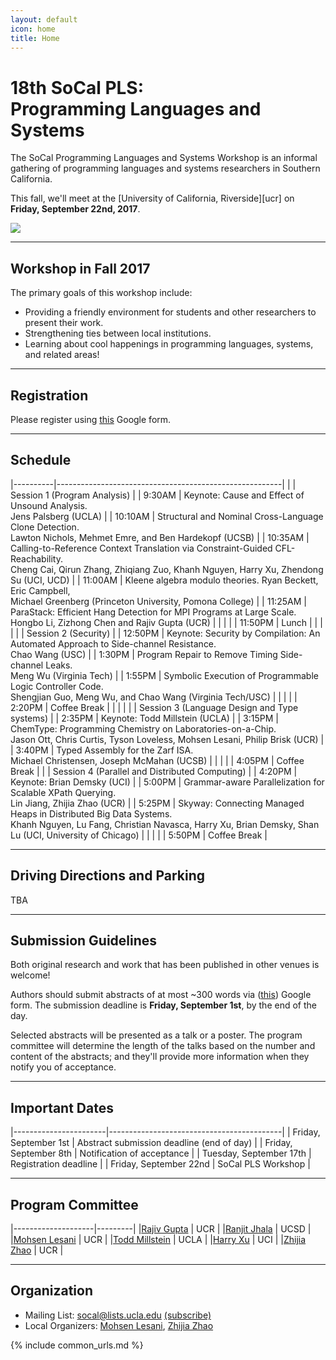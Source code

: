 ```yaml
---
layout: default
icon: home
title: Home
---
```


# 18th SoCal PLS: <br> Programming Languages and Systems

The SoCal Programming Languages and Systems Workshop is an informal gathering of
programming languages and systems researchers in Southern California.

This fall, we'll meet at the [University of California, Riverside][ucr] on
**Friday, September 22nd, 2017**.

<img src="https://ucrtoday.ucr.edu/wp-content/uploads/2016/05/UCR_Aerial-0049-603x368.jpg">

---

## Workshop in Fall 2017

The primary goals of this workshop include:

* Providing a friendly environment for students and other researchers to present
  their work.
* Strengthening ties between local institutions.
* Learning about cool happenings in programming languages, systems, and related
  areas!

---

## Registration

Please register using [this](https://docs.google.com/forms/d/e/1FAIpQLSeHhsugXP_vh-grpI21GrGrYdEQqljCwEF-4vHSKV3WX_thQg/viewform) Google form.

---


## Schedule

|----------|--------------------------------------------------------|
|          | Session 1 (Program Analysis)               |
| 9:30AM   | Keynote: Cause and Effect of Unsound Analysis. <br> Jens Palsberg  (UCLA) |
| 10:10AM  | Structural and Nominal Cross-Language Clone Detection. <br> Lawton Nichols, Mehmet Emre, and Ben Hardekopf  (UCSB) |
| 10:35AM    | Calling-to-Reference Context Translation via Constraint-Guided CFL-Reachability. <br> Cheng Cai, Qirun Zhang, Zhiqiang Zuo, Khanh Nguyen, Harry Xu, Zhendong Su (UCI, UCD) |
| 11:00AM   | Kleene algebra modulo theories. Ryan Beckett, Eric Campbell, <br> Michael Greenberg (Princeton University, Pomona College) |
| 11:25AM | ParaStack: Efficient Hang Detection for MPI Programs at Large Scale.  <br> Hongbo Li, Zizhong Chen and Rajiv Gupta (UCR) |
|          |                                                        |
| 11:50PM  | Lunch                                                  |
|          |                                                        |
|          | Session 2 (Security)                                   |
| 12:50PM  | Keynote: Security by Compilation: An Automated Approach to Side-channel Resistance. <br> Chao Wang (USC) |
| 1:30PM   | Program Repair to Remove Timing Side-channel Leaks. <br> Meng Wu (Virginia Tech) |
| 1:55PM   | Symbolic Execution of Programmable Logic Controller Code. <br> Shengjian Guo, Meng Wu, and Chao Wang (Virginia Tech/USC) |
|          |                                                        |
| 2:20PM   | Coffee Break                                           |
|          |                                                        |
|          | Session 3 (Language Design and Type systems)                              |
| 2:35PM   | Keynote: Todd Millstein (UCLA) |
| 3:15PM   | ChemType: Programming Chemistry on Laboratories-on-a-Chip. <br> Jason Ott, Chris Curtis, Tyson Loveless, Mohsen Lesani, Philip Brisk (UCR) |
| 3:40PM   | Typed Assembly for the Zarf ISA. <br> Michael Christensen, Joseph McMahan (UCSB) |
|          |                                                        |
| 4:05PM   | Coffee Break                                           |
|          | Session 4 (Parallel and Distributed Computing)                              |
| 4:20PM   | Keynote: Brian Demsky (UCI) |
| 5:00PM   | Grammar-aware Parallelization for Scalable XPath Querying. <br> Lin Jiang, Zhijia Zhao  (UCR) |
| 5:25PM         | Skyway: Connecting Managed Heaps in Distributed Big Data Systems. <br> Khanh Nguyen, Lu Fang, Christian Navasca, Harry Xu, Brian Demsky, Shan Lu (UCI, University of Chicago) |
|          |                                                        |
| 5:50PM   | Coffee Break                                           |


---

## Driving Directions and Parking
TBA

---
## Submission Guidelines

Both original research and work that has been published in other venues is
welcome!

Authors should submit abstracts of at most ~300 words via ([this](https://docs.google.com/forms/d/e/1FAIpQLSfVmg4CiJumnnxl_Zlpq8mFhfQcOtVaIPRdkPLq8aaV2cjXKA/viewform?usp=sf_link)) Google form. The submission deadline is **Friday, September 1st**, by the end of the day.

Selected abstracts will be presented as a talk or a poster. The program
committee will determine the length of the talks based on the number and content
of the abstracts; and they'll provide more information when they notify you of
acceptance.

---

## Important Dates

|-----------------------|-------------------------------------------|
| Friday, September 1st   | Abstract submission deadline (end of day) |
| Friday, September 8th | Notification of acceptance                |
| Tuesday, September 17th | Registration deadline                     |
| Friday, September 22nd  | SoCal PLS Workshop                        |

---

## Program Committee

|--------------------|---------|
|[Rajiv Gupta](http://www.cs.ucr.edu/~gupta/)               | UCR     |
|[Ranjit Jhala](https://ranjitjhala.github.io/) | UCSD  |
|[Mohsen Lesani](http://www.cs.ucr.edu/~lesani/)               | UCR |
|[Todd Millstein](http://web.cs.ucla.edu/~todd/) | UCLA  |
|[Harry Xu](http://www.ics.uci.edu/~guoqingx/) | UCI  |
|[Zhijia Zhao](http://www.cs.ucr.edu/~zhijia/) | UCR  |

---


## Organization

* Mailing List: socal@lists.ucla.edu
  [(subscribe)](http://lists.ucla.edu/cgi-bin/mailman/listinfo/socal)
* Local Organizers:
  [Mohsen Lesani](http://www.cs.ucr.edu/~lesani/),
  [Zhijia Zhao](http://www.cs.ucr.edu/~zhijia/)

{% include common_urls.md %}
